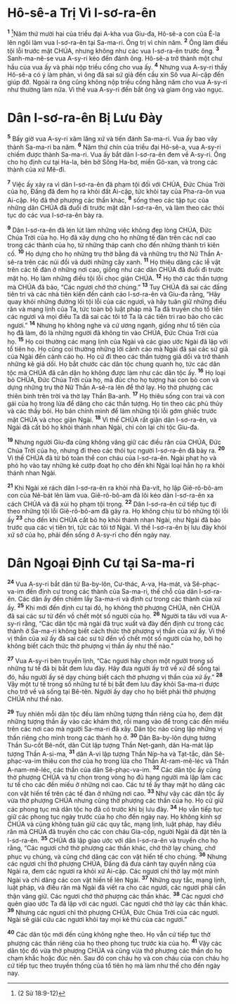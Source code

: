 

# Hô-sê-a Trị Vì I-sơ-ra-ên
<sup><b>1</b></sup> [^1*]Năm thứ mười hai của triều đại A-kha vua Giu-đa, Hô-sê-a con của Ê-la lên ngôi làm vua I-sơ-ra-ên tại Sa-ma-ri. Ông trị vì chín năm. <sup><b>2</b></sup> Ông làm điều tội lỗi trước mặt CHÚA, nhưng không như các vua I-sơ-ra-ên trước ông. <sup><b>3</b></sup> Sanh-ma-nê-se vua A-sy-ri kéo đến đánh ông. Hô-sê-a trở thành một chư hầu của vua ấy và phải nộp triều cống cho vua ấy. <sup><b>4</b></sup> Nhưng vua A-sy-ri thấy Hô-sê-a có ý làm phản, vì ông đã sai sứ giả đến cầu xin Sô vua Ai-cập đến giúp đỡ. Ngoài ra ông cũng không nộp triều cống hằng năm cho vua A-sy-ri như thường làm nữa. Vì thế vua A-sy-ri đến bắt ông và giam ông vào ngục.

# Dân I-sơ-ra-ên Bị Lưu Đày
<sup><b>5</b></sup> Bấy giờ vua A-sy-ri xâm lăng xứ và tiến đánh Sa-ma-ri. Vua ấy bao vây thành Sa-ma-ri ba năm. <sup><b>6</b></sup> Năm thứ chín của triều đại Hô-sê-a, vua A-sy-ri chiếm được thành Sa-ma-ri. Vua ấy bắt dân I-sơ-ra-ên đem về A-sy-ri. Ông cho họ định cư tại Ha-la, bên bờ Sông Ha-bơ, miền Gô-xan, và trong các thành của xứ Mê-đi.

<sup><b>7</b></sup> Việc ấy xảy ra vì dân I-sơ-ra-ên đã phạm tội đối với CHÚA, Đức Chúa Trời của họ, Đấng đã đem họ ra khỏi đất Ai-cập, tức khỏi tay của Pha-ra-ôn vua Ai-cập. Họ đã thờ phượng các thần khác, <sup><b>8</b></sup> sống theo các tập tục của những dân CHÚA đã đuổi đi trước mặt dân I-sơ-ra-ên, và làm theo các thói tục do các vua I-sơ-ra-ên bày ra.

<sup><b>9</b></sup> Dân I-sơ-ra-ên đã lén lút làm những việc không đẹp lòng CHÚA, Đức Chúa Trời của họ. Họ đã xây dựng cho họ những tế đàn trên các nơi cao trong các thành của họ, từ những tháp canh cho đến những thành trì kiên cố. <sup><b>10</b></sup> Họ dựng cho họ những trụ thờ bằng đá và những trụ thờ Nữ Thần A-sê-ra trên các núi đồi và dưới những cây xanh. <sup><b>11</b></sup> Họ thiêu dâng các lễ vật trên các tế đàn ở những nơi cao, giống như các dân CHÚA đã đuổi đi trước mặt họ. Họ làm những điều tội lỗi chọc giận CHÚA. <sup><b>12</b></sup> Họ thờ các thần tượng mà CHÚA đã bảo, “Các ngươi chớ thờ chúng.” <sup><b>13</b></sup> Tuy CHÚA đã sai các đấng tiên tri và các nhà tiên kiến đến cảnh cáo I-sơ-ra-ên và Giu-đa rằng, “Hãy quay khỏi những đường lối tội lỗi của các ngươi, và hãy tuân giữ những điều răn và mạng lịnh của Ta, tức toàn bộ luật pháp mà Ta đã truyền cho tổ tiên các ngươi và mọi điều Ta đã sai các tôi tớ Ta là các tiên tri rao bảo cho các ngươi.” <sup><b>14</b></sup> Nhưng họ không nghe và cứ ương ngạnh, giống như tổ tiên của họ đã làm, đó là những người đã không tin vào CHÚA, Đức Chúa Trời của họ. <sup><b>15</b></sup> Họ coi thường các mạng lịnh của Ngài và các giao ước Ngài đã lập với tổ tiên họ. Họ cũng coi thường những lời cảnh cáo mà Ngài đã sai các sứ giả của Ngài đến cảnh cáo họ. Họ cứ đi theo các thần tượng giả dối và trở thành những kẻ giả dối. Họ bắt chước các dân tộc chung quanh họ, tức các dân tộc mà CHÚA đã căn dặn họ không được làm như các dân tộc ấy. <sup><b>16</b></sup> Họ loại bỏ CHÚA, Đức Chúa Trời của họ, mà đúc cho họ tượng hai con bò con và dựng những trụ thờ Nữ Thần A-sê-ra lên để thờ lạy. Họ thờ phượng các thiên binh trên trời và thờ lạy Thần Ba-anh. <sup><b>17</b></sup> Họ thiêu sống con trai và con gái của họ trong lửa để dâng cho các thần tượng. Họ tin theo các phù thủy và các thầy bói. Họ bán chính mình để làm những tội lỗi gớm ghiếc trước mặt CHÚA và chọc giận Ngài. <sup><b>18</b></sup> Vì thế CHÚA rất giận dân I-sơ-ra-ên, và Ngài đã cất bỏ họ khỏi thánh nhan Ngài, chỉ còn lại chi tộc Giu-đa.

<sup><b>19</b></sup> Nhưng người Giu-đa cũng không vâng giữ các điều răn của CHÚA, Đức Chúa Trời của họ, nhưng đi theo các thói tục người I-sơ-ra-ên đã bày ra. <sup><b>20</b></sup> Vì thế CHÚA đã từ bỏ toàn thể con cháu của I-sơ-ra-ên. Ngài phạt họ và phó họ vào tay những kẻ cướp đoạt họ cho đến khi Ngài loại hẳn họ ra khỏi thánh nhan Ngài.

<sup><b>21</b></sup> Khi Ngài xé rách dân I-sơ-ra-ên ra khỏi nhà Đa-vít, họ lập Giê-rô-bô-am con của Nê-bát lên làm vua. Giê-rô-bô-am đã lôi kéo dân I-sơ-ra-ên xa cách CHÚA và đã xúi họ phạm tội trọng. <sup><b>22</b></sup> Dân I-sơ-ra-ên cứ tiếp tục đi theo những tội lỗi Giê-rô-bô-am đã gây ra. Họ không chịu từ bỏ những tội lỗi ấy <sup><b>23</b></sup> cho đến khi CHÚA cất bỏ họ khỏi thánh nhan Ngài, như Ngài đã bảo trước qua các vị tiên tri, tức các tôi tớ Ngài. Vì thế I-sơ-ra-ên bị lưu đày khỏi xứ sở của họ, phải đến sống ở A-sy-ri cho đến ngày nay.

# Dân Ngoại Định Cư tại Sa-ma-ri
<sup><b>24</b></sup> Vua A-sy-ri bắt dân từ Ba-by-lôn, Cư-thác, A-va, Ha-mát, và Sê-phạc-va-im đến định cư trong các thành của Sa-ma-ri, thế chỗ của dân I-sơ-ra-ên. Các dân ấy đến chiếm lấy Sa-ma-ri và định cư trong các thành của xứ ấy. <sup><b>25</b></sup> Khi mới đến định cư tại đó, họ không thờ phượng CHÚA, nên CHÚA đã sai các sư tử đến vồ chết một số người của họ. <sup><b>26</b></sup> Người ta tâu với vua A-sy-ri rằng, “Các dân tộc mà ngài đã trục xuất và đày đến định cư trong các thành ở Sa-ma-ri không biết cách thức thờ phượng vị thần của xứ ấy. Vì thế vị thần của xứ ấy đã sai các sư tử đến vồ chết một số người của họ, bởi họ không biết cách thức thờ phượng vị thần ấy như thế nào.”

<sup><b>27</b></sup> Vua A-sy-ri bèn truyền lịnh, “Các ngươi hãy chọn một người trong số những tư tế đã bị bắt đem lưu đày. Hãy đưa người ấy trở về xứ để sống tại đó, hầu người ấy sẽ dạy chúng biết cách thờ phượng vị thần của xứ ấy.” <sup><b>28</b></sup> Vậy một tư tế trong số những tư tế bị bắt đem lưu đày khỏi Sa-ma-ri được cho trở về và sống tại Bê-tên. Người ấy dạy cho họ biết phải thờ phượng CHÚA như thể nào.

<sup><b>29</b></sup> Tuy nhiên mỗi dân tộc đều làm những tượng thần riêng của họ, đem đặt những tượng thần ấy vào các khám thờ, rồi mang vào để trong các đền miếu trên các nơi cao mà người Sa-ma-ri đã xây. Dân tộc nào cũng lập những vị thần riêng cho mình trong các thành họ ở. <sup><b>30</b></sup> Dân Ba-by-lôn dựng tượng Thần Su-cốt Bê-nốt, dân Cút lập tượng Thần Nẹt-ganh, dân Ha-mát lập tượng Thần A-si-ma, <sup><b>31</b></sup> dân A-vi lập tượng Thần Níp-ha và Tạt-tắc, dân Sê-phạc-va-im thiêu con thơ của họ trong lửa cho Thần Át-ram-mê-léc và Thần A-nam-mê-léc, các thần của dân Sê-phạc-va-im. <sup><b>32</b></sup> Các dân tộc ấy cũng thờ phượng CHÚA và tự chọn trong vòng họ đủ hạng người mà lập làm các tư tế cho các đền miếu ở những nơi cao. Các tư tế ấy thay mặt họ dâng các con vật hiến tế trên các tế đàn ở những nơi cao. <sup><b>33</b></sup> Như vậy các dân tộc ấy vừa thờ phượng CHÚA nhưng cũng thờ phượng các thần của họ. Họ cứ giữ các phong tục mà dân tộc họ đã có trước khi bị lưu đày. <sup><b>34</b></sup> Họ vẫn tiếp tục giữ các phong tục ngày trước của họ cho đến ngày nay. Họ không kính sợ CHÚA và cũng không tuân giữ các quy tắc, mạng lịnh, luật pháp, hay điều răn mà CHÚA đã truyền cho các con cháu Gia-cốp, người Ngài đã đặt tên là I-sơ-ra-ên. <sup><b>35</b></sup> CHÚA đã lập giao ước với dân I-sơ-ra-ên và truyền cho họ rằng, “Các ngươi chớ thờ phượng các thần khác, chớ thờ lạy chúng, chớ phục vụ chúng, và cũng chớ dâng các con vật hiến tế cho chúng. <sup><b>36</b></sup> Nhưng các ngươi chỉ thờ phượng CHÚA, Đấng đã đưa cánh tay quyền năng của Ngài ra, đem các ngươi ra khỏi xứ Ai-cập. Các ngươi chỉ thờ lạy một mình Ngài và chỉ dâng các con vật hiến tế lên Ngài. <sup><b>37</b></sup> Những quy tắc, mạng lịnh, luật pháp, và điều răn mà Ngài đã viết ra cho các ngươi, các ngươi phải cẩn thận vâng giữ. Các ngươi chớ thờ phượng các thần khác. <sup><b>38</b></sup> Các ngươi chớ quên giao ước Ta đã lập với các ngươi. Các ngươi chớ thờ lạy các thần khác. <sup><b>39</b></sup> Nhưng các ngươi chỉ thờ phượng CHÚA, Đức Chúa Trời của các ngươi. Ngài sẽ giải cứu các ngươi khỏi tay mọi kẻ thù của các ngươi.”

<sup><b>40</b></sup> Các dân tộc mới đến cũng không nghe theo. Họ vẫn cứ tiếp tục thờ phượng các thần riêng của họ theo phong tục trước kia của họ. <sup><b>41</b></sup> Vậy các dân tộc đó vừa thờ phượng CHÚA và cũng vừa thờ phượng các thần do họ chạm khắc hoặc đúc nên. Sau đó con cháu họ và con cháu của con cháu họ cứ tiếp tục theo truyền thống của tổ tiên họ mà làm như thế cho đến ngày nay.

[^1*]: (2 Sử 18:9-12)
